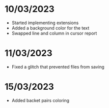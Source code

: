 # 10/03/2023
* Started implementing extensions
* Added a background color for the text
* Swapped line and column in cursor report

# 11/03/2023
* Fixed a glitch that prevented files from saving

# 15/03/2023
* Added backet pairs coloring